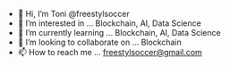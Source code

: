 - 👋 Hi, I’m Toni @freestylsoccer
- 👀 I’m interested in ... Blockchain, AI, Data Science
- 🌱 I’m currently learning ... Blockchain, AI, Data Science
- 💞️ I’m looking to collaborate on ... Blockchain
- 📫 How to reach me ... freestylsoccer@gmail.com

<!---
freestylsoccer/freestylsoccer is a ✨ special ✨ repository because its `README.md` (this file) appears on your GitHub profile.
You can click the Preview link to take a look at your changes.
--->
